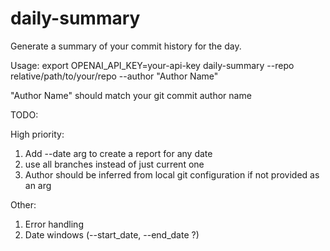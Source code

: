 # daily-summary

Generate a summary of your commit history for the day.

Usage:
export OPENAI_API_KEY=your-api-key
daily-summary --repo relative/path/to/your/repo --author "Author Name"

"Author Name" should match your git commit author name

TODO: 

High priority: 
1. Add --date arg to create a report for any date
2. use all branches instead of just current one
3. Author should be inferred from local git configuration if not provided as an arg

Other:

1. Error handling
2. Date windows (--start_date, --end_date ?)